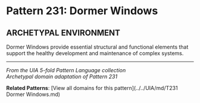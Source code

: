 # Pattern 231: Dormer Windows

## ARCHETYPAL ENVIRONMENT

Dormer Windows provide essential structural and functional elements that support the healthy development and maintenance of complex systems.

---

*From the UIA 5-fold Pattern Language collection*  
*Archetypal domain adaptation of Pattern 231*

**Related Patterns**: [View all domains for this pattern](../../UIA/md/T231 Dormer Windows.md)